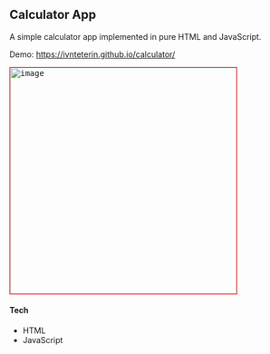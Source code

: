 ## Calculator App
A simple calculator app implemented in pure HTML and JavaScript.

Demo: https://ivnteterin.github.io/calculator/

<kbd><img style="border:1px solid red" width="400" alt="image" src="https://your-demo-link-here.co](https://ivnteterin.github.io/calculator/)https://ivnteterin.github.io/calculator/"></kbd>


#### Tech
- HTML
- JavaScript
